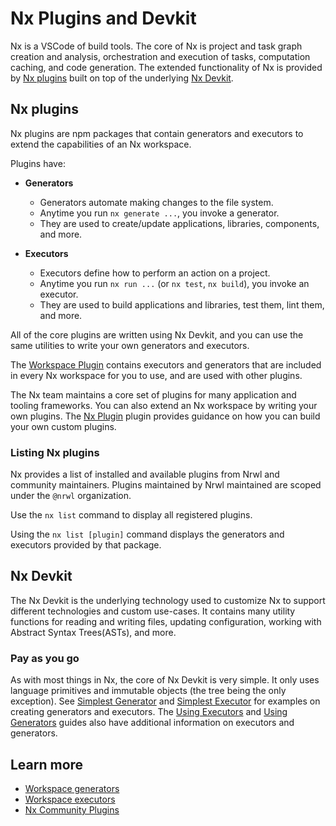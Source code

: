 # Nx Plugins and Devkit

Nx is a VSCode of build tools. The core of Nx is project and task graph creation and analysis, orchestration and execution of tasks, computation caching, and code generation. The extended functionality of Nx is provided by [Nx plugins](#nx-plugins) built on top of the underlying [Nx Devkit](#nx-devkit).

## Nx plugins

Nx plugins are npm packages that contain generators and executors to extend the capabilities of an Nx workspace.

Plugins have:

- **Generators**

  - Generators automate making changes to the file system.
  - Anytime you run `nx generate ...`, you invoke a generator.
  - They are used to create/update applications, libraries, components, and more.

- **Executors**

  - Executors define how to perform an action on a project.
  - Anytime you run `nx run ...` (or `nx test`, `nx build`), you invoke an executor.
  - They are used to build applications and libraries, test them, lint them, and more.

All of the core plugins are written using Nx Devkit, and you can use the same utilities to write your own generators and executors.

The [Workspace Plugin](/{{framework}}/workspace/nrwl-workspace-overview) contains executors and generators that are included in every Nx workspace for you to use, and are used with other plugins.

The Nx team maintains a core set of plugins for many application and tooling frameworks. You can also extend an Nx workspace by writing your own plugins. The [Nx Plugin](/{{framework}}/nx-plugin/overview) plugin provides guidance on how you can build your own custom plugins.

### Listing Nx plugins

Nx provides a list of installed and available plugins from Nrwl and community maintainers. Plugins maintained by Nrwl maintained are scoped under the `@nrwl` organization.

Use the `nx list` command to display all registered plugins.

Using the `nx list [plugin]` command displays the generators and executors provided by that package.

## Nx Devkit

The Nx Devkit is the underlying technology used to customize Nx to support different technologies and custom use-cases. It contains many utility functions for reading and writing files, updating configuration, working with Abstract Syntax Trees(ASTs), and more.

### Pay as you go

As with most things in Nx, the core of Nx Devkit is very simple. It only uses language primitives and immutable objects (the tree being the only exception). See [Simplest Generator](/{{framework}}/generators/creating-files) and [Simplest Executor](/{{framework}}/executors/using-builders#simplest-executor) for examples on creating generators and executors. The [Using Executors](/{{framework}}/executors/using-builders) and [Using Generators](/{{framework}}/generators/using-schematics) guides also have additional information on executors and generators.

## Learn more

- [Workspace generators](/{{framework}}/generators/workspace-generators)
- [Workspace executors](/{{framework}}/executors/creating-custom-builders)
- [Nx Community Plugins](/nx-community)
